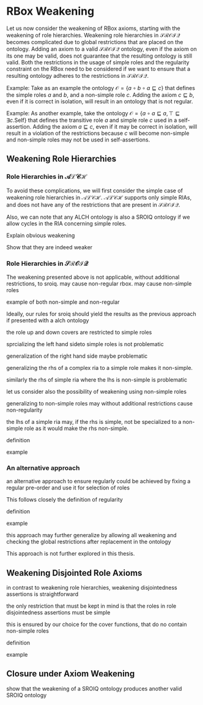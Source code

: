 # RBox Weakening

Let us now consider the weakening of RBox axioms, starting with the weakening of role hierarchies. Weakening role hierarchies in $\mathcal{SROIQ}$ becomes complicated due to global restrictions that are placed on the ontology. Adding an axiom to a valid $\mathcal{SROIQ}$ ontology, even if the axiom on its one may be valid, does not guarantee that the resulting ontology is still valid. Both the restrictions in the usage of simple roles and the regularity constraint on the RBox need to be considered if we want to ensure that a resulting ontology adheres to the restrictions in $\mathcal{SROIQ}$.

Example: Take as an example the ontology $\mathcal{O} = \{a \circ b \circ a \sqsubseteq c\}$ that defines the simple roles $a$ and $b$, and a non-simple role $c$. Adding the axiom $c \sqsubseteq b$, even if it is correct in isolation, will result in an ontology that is not regular.

Example: As another example, take the ontology $\mathcal{O} = \{a \circ a \sqsubseteq a, \top \sqsubseteq \exists c . \mathrm{Self} \}$ that defines the transitive role $a$ and simple role $c$ used in a self-assertion. Adding the axiom $a \sqsubseteq c$, even if it may be correct in isolation, will result in a violation of the restrictions because $c$ will become non-simple and non-simple roles may not be used in self-assertions.

## Weakening Role Hierarchies

### Role Hierarchies in $\mathcal{ALCH}$

To avoid these complications, we will first consider the simple case of weakening role hierarchies in $\mathcal{ALCH}$. $\mathcal{ALCH}$ supports only simple RIAs, and does not have any of the restrictions that are present in $\mathcal{SROIQ}$.

Also, we can note that any ALCH ontology is also a SROIQ ontology if we allow cycles in the RIA concerning simple roles.

Explain obvious weakening

Show that they are indeed weaker

### Role Hierarchies in $\mathcal{SROIQ}$

The weakening presented above is not applicable, without additional restrictions, to sroiq. may cause non-regular rbox. may cause non-simple roles

example of both non-simple and non-regular

Ideally, our rules for sroiq should yield the results as the previous approach if presented with a alch ontology

the role up and down covers are restricted to simple roles

sprcializing the left hand sideto simple roles is not problematic

generalization of the right hand side maybe problematic

generalizing the rhs of a complex ria to a simple role makes it non-simple. 

similarly the rhs of simple ria where the lhs is non-simple is problematic

let us consider also the possibility of weakening using non-simple roles 

generalizing to non-simple roles may without additional restrictions cause non-regularity

the lhs of a simple ria may, if the rhs is simple, not be specialized to a non-simple role as it would make the rhs non-simple.

definition

example 

### An alternative approach

an alternative approach to ensure regularly could be achieved by fixing a regular pre-order and use it for selection of roles

This follows closely the definition of regularity

definition

example

this approach may further generalize by allowing all weakening and checking the global restrictions after replacement in the ontology

This approach is not further explored in this thesis.

## Weakening Disjointed Role Axioms

in contrast to weakening role hierarchies, weakening disjointedness assertions is straightforward

the only restriction that must be kept in mind is that the roles in role disjointedness assertions must be simple

this is ensured by our choice for the cover functions, that do no contain non-simple roles

definition

example 

## Closure under Axiom Weakening

show that the weakening of a SROIQ ontology produces another valid SROIQ ontology
